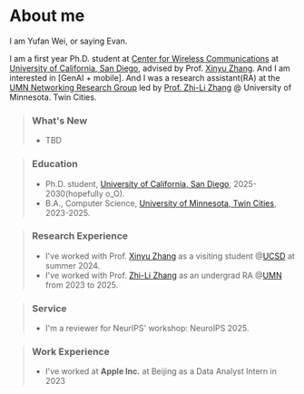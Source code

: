 # About me
I am Yufan Wei, or saying Evan. 

I am a first year Ph.D. student at [Center for Wireless Communications](https://cwc.ucsd.edu/) at [University of California, San Diego](https://www.ece.ucsd.edu/), advised by Prof. [Xinyu Zhang](https://xyzhang.ucsd.edu). And I am interested in [GenAI + mobile].
And I was a research assistant(RA) at the [UMN Networking Research Group](https://networking.umn.edu/) led by [Prof. Zhi-Li Zhang](https://networking.umn.edu/our-team) @ University of Minnesota. Twin Cities.

> ### What's New
> - TBD

> ### Education
> -  Ph.D. student, [University of California, San Diego](https://www.ece.ucsd.edu/), 2025-2030(hopefully o_O).
> - B.A., Computer Science, [University of Minnesota, Twin Cities](https://cse.umn.edu/), 2023-2025.
<!-- > - Transferred from [BUPT](https://www.bupt.edu.cn/#) in 2023. -->


> ### Research Experience
> - I've worked with Prof. [Xinyu Zhang](https://xyzhang.ucsd.edu) as a visiting student @[UCSD](https://www.ece.ucsd.edu/) at summer 2024.
> - I've worked with Prof. [Zhi-Li Zhang](https://cse.umn.edu/cs/zhi-li-zhang) as an undergrad RA @[UMN](https://cse.umn.edu/) from 2023 to 2025.
<!-- > - I've worked with Prof. [Wenfei Wu](https://wenfei-wu.github.io) as a Research Assistant at [Peking University](https://english.pku.edu.cn/) from 2022 to 2023.
> - I've been an intern advised by Prof. [Yuanchun Li](https://yuanchun-li.github.io/) at [AIR](https://air.tsinghua.edu.cn/en/)@[Tsinghua University](https://www.tsinghua.edu.cn/en/) in 2022. -->

> ### Service
> - I'm a reviewer for NeurIPS' workshop: NeuroIPS 2025.

> ### Work Experience
> - I've worked at **Apple Inc.** at Beijing as a Data Analyst Intern in 2023 


[//]: # (> - [Unsplash]&#40;https://unsplash.com/&#41;)
